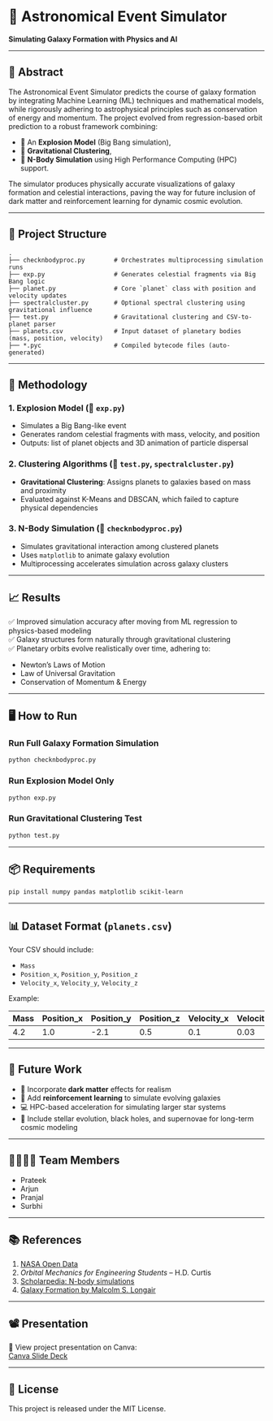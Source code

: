 # 🌌 Astronomical Event Simulator

**Simulating Galaxy Formation with Physics and AI**

---

## 📝 Abstract

The Astronomical Event Simulator predicts the course of galaxy formation by integrating Machine Learning (ML) techniques and mathematical models, while rigorously adhering to astrophysical principles such as conservation of energy and momentum. The project evolved from regression-based orbit prediction to a robust framework combining:
- 🚀 An **Explosion Model** (Big Bang simulation),
- 🌠 **Gravitational Clustering**,
- 🌌 **N-Body Simulation** using High Performance Computing (HPC) support.

The simulator produces physically accurate visualizations of galaxy formation and celestial interactions, paving the way for future inclusion of dark matter and reinforcement learning for dynamic cosmic evolution.

---

## 🔧 Project Structure

```
.
├── checknbodyproc.py        # Orchestrates multiprocessing simulation runs
├── exp.py                   # Generates celestial fragments via Big Bang logic
├── planet.py                # Core `planet` class with position and velocity updates
├── spectralcluster.py       # Optional spectral clustering using gravitational influence
├── test.py                  # Gravitational clustering and CSV-to-planet parser
├── planets.csv              # Input dataset of planetary bodies (mass, position, velocity)
├── *.pyc                    # Compiled bytecode files (auto-generated)
```

---

## 🚀 Methodology

### 1. Explosion Model (📂 `exp.py`)
- Simulates a Big Bang-like event
- Generates random celestial fragments with mass, velocity, and position
- Outputs: list of planet objects and 3D animation of particle dispersal

### 2. Clustering Algorithms (📂 `test.py`, `spectralcluster.py`)
- **Gravitational Clustering**: Assigns planets to galaxies based on mass and proximity
- Evaluated against K-Means and DBSCAN, which failed to capture physical dependencies

### 3. N-Body Simulation (📂 `checknbodyproc.py`)
- Simulates gravitational interaction among clustered planets
- Uses `matplotlib` to animate galaxy evolution
- Multiprocessing accelerates simulation across galaxy clusters

---

## 📈 Results

✅ Improved simulation accuracy after moving from ML regression to physics-based modeling  
✅ Galaxy structures form naturally through gravitational clustering  
✅ Planetary orbits evolve realistically over time, adhering to:
- Newton’s Laws of Motion  
- Law of Universal Gravitation  
- Conservation of Momentum & Energy  

---

## 🖥️ How to Run

### Run Full Galaxy Formation Simulation

```bash
python checknbodyproc.py
```

### Run Explosion Model Only

```bash
python exp.py
```

### Run Gravitational Clustering Test

```bash
python test.py
```

---

## 📦 Requirements

```bash
pip install numpy pandas matplotlib scikit-learn
```

---

## 📊 Dataset Format (`planets.csv`)

Your CSV should include:

- `Mass`
- `Position_x`, `Position_y`, `Position_z`
- `Velocity_x`, `Velocity_y`, `Velocity_z`

Example:

| Mass | Position_x | Position_y | Position_z | Velocity_x | Velocity_y | Velocity_z |
|------|------------|------------|------------|------------|------------|------------|
| 4.2  | 1.0        | -2.1       | 0.5        | 0.1        | 0.03       | 0.2        |

---

## 🎯 Future Work

- 🌌 Incorporate **dark matter** effects for realism
- 🤖 Add **reinforcement learning** to simulate evolving galaxies
- 💻 HPC-based acceleration for simulating larger star systems
- 🌟 Include stellar evolution, black holes, and supernovae for long-term cosmic modeling

---

## 👨‍👩‍👧‍👦 Team Members

- Prateek  
- Arjun  
- Pranjal  
- Surbhi  

---

## 📚 References

1. [NASA Open Data](https://data.nasa.gov/)  
2. *Orbital Mechanics for Engineering Students* – H.D. Curtis  
3. [Scholarpedia: N-body simulations](http://www.scholarpedia.org/article/N-body_simulations_(gravitational))  
4. [Galaxy Formation by Malcolm S. Longair](https://www.cambridge.org/core/books/galaxy-formation/)

---

## 📽️ Presentation

🎥 View project presentation on Canva:  
[Canva Slide Deck](https://www.canva.com/design/DAGXv-0oGkI/LLVv1jQCr-Aw9J_zRCmoyA/edit?utm_content=DAGXv-0oGkI&utm_campaign=designshare&utm_medium=link2&utm_source=sharebutton)

---

## 📝 License

This project is released under the MIT License.

